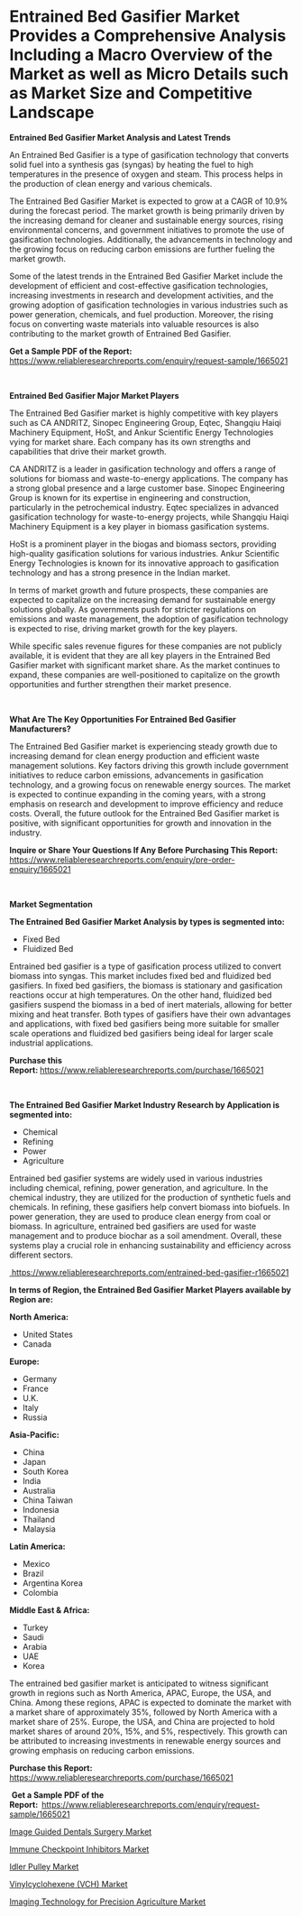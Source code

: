 <p><h1>Entrained Bed Gasifier Market Provides a Comprehensive Analysis Including a Macro Overview of the Market as well as Micro Details such as Market Size and Competitive Landscape</h1></p><p><strong>Entrained Bed Gasifier Market Analysis and Latest Trends</strong></p>
<p><p>An Entrained Bed Gasifier is a type of gasification technology that converts solid fuel into a synthesis gas (syngas) by heating the fuel to high temperatures in the presence of oxygen and steam. This process helps in the production of clean energy and various chemicals.</p><p>The Entrained Bed Gasifier Market is expected to grow at a CAGR of 10.9% during the forecast period. The market growth is being primarily driven by the increasing demand for cleaner and sustainable energy sources, rising environmental concerns, and government initiatives to promote the use of gasification technologies. Additionally, the advancements in technology and the growing focus on reducing carbon emissions are further fueling the market growth.</p><p>Some of the latest trends in the Entrained Bed Gasifier Market include the development of efficient and cost-effective gasification technologies, increasing investments in research and development activities, and the growing adoption of gasification technologies in various industries such as power generation, chemicals, and fuel production. Moreover, the rising focus on converting waste materials into valuable resources is also contributing to the market growth of Entrained Bed Gasifier.</p></p>
<p><strong>Get a Sample PDF of the Report:&nbsp;</strong> <a href="https://www.reliableresearchreports.com/enquiry/request-sample/1665021">https://www.reliableresearchreports.com/enquiry/request-sample/1665021</a></p>
<p>&nbsp;</p>
<p><strong>Entrained Bed Gasifier Major Market Players</strong></p>
<p><p>The Entrained Bed Gasifier market is highly competitive with key players such as CA ANDRITZ, Sinopec Engineering Group, Eqtec, Shangqiu Haiqi Machinery Equipment, HoSt, and Ankur Scientific Energy Technologies vying for market share. Each company has its own strengths and capabilities that drive their market growth.</p><p>CA ANDRITZ is a leader in gasification technology and offers a range of solutions for biomass and waste-to-energy applications. The company has a strong global presence and a large customer base. Sinopec Engineering Group is known for its expertise in engineering and construction, particularly in the petrochemical industry. Eqtec specializes in advanced gasification technology for waste-to-energy projects, while Shangqiu Haiqi Machinery Equipment is a key player in biomass gasification systems.</p><p>HoSt is a prominent player in the biogas and biomass sectors, providing high-quality gasification solutions for various industries. Ankur Scientific Energy Technologies is known for its innovative approach to gasification technology and has a strong presence in the Indian market.</p><p>In terms of market growth and future prospects, these companies are expected to capitalize on the increasing demand for sustainable energy solutions globally. As governments push for stricter regulations on emissions and waste management, the adoption of gasification technology is expected to rise, driving market growth for the key players.</p><p>While specific sales revenue figures for these companies are not publicly available, it is evident that they are all key players in the Entrained Bed Gasifier market with significant market share. As the market continues to expand, these companies are well-positioned to capitalize on the growth opportunities and further strengthen their market presence.</p></p>
<p>&nbsp;</p>
<p><strong>What Are The Key Opportunities For Entrained Bed Gasifier Manufacturers?</strong></p>
<p><p>The Entrained Bed Gasifier market is experiencing steady growth due to increasing demand for clean energy production and efficient waste management solutions. Key factors driving this growth include government initiatives to reduce carbon emissions, advancements in gasification technology, and a growing focus on renewable energy sources. The market is expected to continue expanding in the coming years, with a strong emphasis on research and development to improve efficiency and reduce costs. Overall, the future outlook for the Entrained Bed Gasifier market is positive, with significant opportunities for growth and innovation in the industry.</p></p>
<p><strong>Inquire or Share Your Questions If Any Before Purchasing This Report:</strong> <a href="https://www.reliableresearchreports.com/enquiry/pre-order-enquiry/1665021">https://www.reliableresearchreports.com/enquiry/pre-order-enquiry/1665021</a></p>
<p>&nbsp;</p>
<p><strong>Market Segmentation</strong></p>
<p><strong>The Entrained Bed Gasifier Market Analysis by types is segmented into:</strong></p>
<p><ul><li>Fixed Bed</li><li>Fluidized Bed</li></ul></p>
<p><p>Entrained bed gasifier is a type of gasification process utilized to convert biomass into syngas. This market includes fixed bed and fluidized bed gasifiers. In fixed bed gasifiers, the biomass is stationary and gasification reactions occur at high temperatures. On the other hand, fluidized bed gasifiers suspend the biomass in a bed of inert materials, allowing for better mixing and heat transfer. Both types of gasifiers have their own advantages and applications, with fixed bed gasifiers being more suitable for smaller scale operations and fluidized bed gasifiers being ideal for larger scale industrial applications.</p></p>
<p><strong>Purchase this Report:&nbsp;</strong><a href="https://www.reliableresearchreports.com/purchase/1665021">https://www.reliableresearchreports.com/purchase/1665021</a></p>
<p>&nbsp;</p>
<p><strong>The Entrained Bed Gasifier Market Industry Research by Application is segmented into:</strong></p>
<p><ul><li>Chemical</li><li>Refining</li><li>Power</li><li>Agriculture</li></ul></p>
<p><p>Entrained bed gasifier systems are widely used in various industries including chemical, refining, power generation, and agriculture. In the chemical industry, they are utilized for the production of synthetic fuels and chemicals. In refining, these gasifiers help convert biomass into biofuels. In power generation, they are used to produce clean energy from coal or biomass. In agriculture, entrained bed gasifiers are used for waste management and to produce biochar as a soil amendment. Overall, these systems play a crucial role in enhancing sustainability and efficiency across different sectors.</p></p>
<p><a href="https://www.reliableresearchreports.com/entrained-bed-gasifier-r1665021">&nbsp;https://www.reliableresearchreports.com/entrained-bed-gasifier-r1665021</a></p>
<p><strong>In terms of Region, the Entrained Bed Gasifier Market Players available by Region are:</strong></p>
<p>
    <p> <strong> North America: </strong>
        <ul>
            <li>United States</li>
            <li>Canada</li>
        </ul>
        </p> 
    <p> <strong> Europe: </strong>
        <ul>
            <li>Germany</li>
            <li>France</li>
            <li>U.K.</li>
            <li>Italy</li>
            <li>Russia</li>
        </ul>
        </p> 
    <p> <strong> Asia-Pacific: </strong>
        <ul>
            <li>China</li>
            <li>Japan</li>
            <li>South Korea</li>
            <li>India</li>
            <li>Australia</li>
            <li>China Taiwan</li>
            <li>Indonesia</li>
            <li>Thailand</li>
            <li>Malaysia</li>
        </ul>
        </p> 
    <p> <strong> Latin America: </strong>
        <ul>
            <li>Mexico</li>
            <li>Brazil</li>
            <li>Argentina Korea</li>
            <li>Colombia</li>
        </ul>
        </p> 
    <p> <strong> Middle East & Africa: </strong>
        <ul>
            <li>Turkey</li>
            <li>Saudi</li>
            <li>Arabia</li>
            <li>UAE</li>
            <li>Korea</li>
        </ul>
    </p>
    </p>
<p><p>The entrained bed gasifier market is anticipated to witness significant growth in regions such as North America, APAC, Europe, the USA, and China. Among these regions, APAC is expected to dominate the market with a market share of approximately 35%, followed by North America with a market share of 25%. Europe, the USA, and China are projected to hold market shares of around 20%, 15%, and 5%, respectively. This growth can be attributed to increasing investments in renewable energy sources and growing emphasis on reducing carbon emissions.</p></p>
<p><strong>Purchase this Report: </strong><a href="https://www.reliableresearchreports.com/purchase/1665021">https://www.reliableresearchreports.com/purchase/1665021</a></p>
<p>&nbsp;<strong>Get a Sample PDF of the Report:&nbsp;&nbsp;</strong><a href="https://www.reliableresearchreports.com/enquiry/request-sample/1665021">https://www.reliableresearchreports.com/enquiry/request-sample/1665021</a></p>
<p><strong></strong></p>
<p><p><a href="https://github.com/GroverBarry/Market-Research-Report-List-6/blob/main/image-guided-dentals-surgery-market.md">Image Guided Dentals Surgery Market</a></p><p><a href="https://github.com/lnamivez37/Market-Research-Report-List-1/blob/main/immune-checkpoint-inhibitors-market.md">Immune Checkpoint Inhibitors Market</a></p><p><a href="https://github.com/widyafarer/Market-Research-Report-List-1/blob/main/idler-pulley-market.md">Idler Pulley Market</a></p><p><a href="https://www.linkedin.com/pulse/vinylcyclohexene-vch-market-size-growing-cagr-121-2cqqe?trackingId=%2BYrdDS%2BGTj%2B1mKAfLWdn8g%3D%3D">Vinylcyclohexene (VCH) Market</a></p><p><a href="https://github.com/lylyparadise/Market-Research-Report-List-4/blob/main/imaging-technology-for-precision-agriculture-market.md">Imaging Technology for Precision Agriculture Market</a></p></p>
